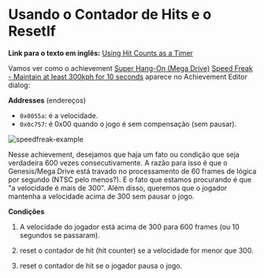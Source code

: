 # Usando o Contador de Hits e o ResetIf

**Link para o texto em inglês:** [Using Hit Counts as a Timer](/developer-docs/real-examples/using-hit-counts-as-a-timer.html)

Vamos ver como o achievement [Super Hang-On (Mega Drive)](http://retroachievements.org/Game/16) [Speed Freak - Maintain at least 300kph for 10 seconds](http://retroachievements.org/Achievement/71) aparece no Achievement Editor dialog:

**Addresses**
(endereços)

- `0x0055a`: é a velocidade.
- `0x0c757`: é 0x00 quando o jogo é sem compensação (sem pausar).

![speedfreak-example](https://user-images.githubusercontent.com/8508804/33312584-77f7fb0e-d40f-11e7-9daf-827c0f8d7dc6.png)

Nesse achievement, desejamos que haja um fato ou condição que seja verdadeira 600 vezes consecutivamente. A razão para isso é que o Genesis/Mega Drive está travado no processamento de 60 frames de lógica por segundo (NTSC pelo menos?). E o fato que estamos procurando é que "a velocidade é mais de 300". Além disso, queremos que o jogador mantenha a velocidade acima de 300 sem pausar o jogo.

**Condições**

1. A velocidade do jogador está acima de 300 para 600 frames (ou 10 segundos se passaram).

2. reset o contador de hit (hit counter) se a velocidade for menor que 300.

3. reset o contador de hit se o jogador pausa o jogo.
